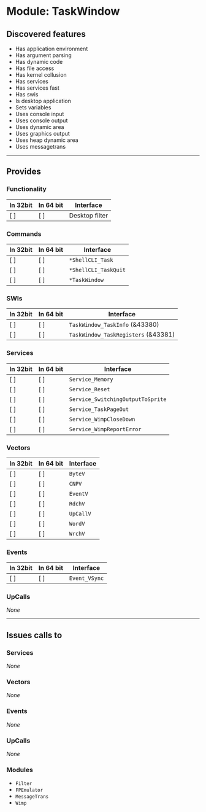 # Module: TaskWindow

## Discovered features


* Has application environment
* Has argument parsing
* Has dynamic code
* Has file access
* Has kernel collusion
* Has services
* Has services fast
* Has swis
* Is desktop application
* Sets variables
* Uses console input
* Uses console output
* Uses dynamic area
* Uses graphics output
* Uses heap dynamic area
* Uses messagetrans

---

## Provides

### Functionality

| In 32bit | In 64 bit | Interface |
|----------|-----------|-----------|
| [ ]      | [ ]       | Desktop filter |

### Commands


| In 32bit | In 64 bit | Interface |
|----------|-----------|-----------|
| [ ]      | [ ]       | `*ShellCLI_Task` |
| [ ]      | [ ]       | `*ShellCLI_TaskQuit` |
| [ ]      | [ ]       | `*TaskWindow` |


### SWIs


| In 32bit | In 64 bit | Interface |
|----------|-----------|-----------|
| [ ]      | [ ]       | `TaskWindow_TaskInfo` (&43380) |
| [ ]      | [ ]       | `TaskWindow_TaskRegisters` (&43381) |


### Services


| In 32bit | In 64 bit | Interface |
|----------|-----------|-----------|
| [ ]      | [ ]       | `Service_Memory` |
| [ ]      | [ ]       | `Service_Reset` |
| [ ]      | [ ]       | `Service_SwitchingOutputToSprite` |
| [ ]      | [ ]       | `Service_TaskPageOut` |
| [ ]      | [ ]       | `Service_WimpCloseDown` |
| [ ]      | [ ]       | `Service_WimpReportError` |


### Vectors


| In 32bit | In 64 bit | Interface |
|----------|-----------|-----------|
| [ ]      | [ ]       | `ByteV` |
| [ ]      | [ ]       | `CNPV` |
| [ ]      | [ ]       | `EventV` |
| [ ]      | [ ]       | `RdchV` |
| [ ]      | [ ]       | `UpCallV` |
| [ ]      | [ ]       | `WordV` |
| [ ]      | [ ]       | `WrchV` |


### Events


| In 32bit | In 64 bit | Interface |
|----------|-----------|-----------|
| [ ]      | [ ]       | `Event_VSync` |


### UpCalls


*None*


---

## Issues calls to

### Services


*None*


### Vectors


*None*


### Events


*None*


### UpCalls


*None*


### Modules


* `Filter`
* `FPEmulator`
* `MessageTrans`
* `Wimp`


